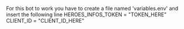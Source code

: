For this bot to work you have to create a file named 'variables.env' and insert the following line
HEROES_INFOS_TOKEN = "TOKEN_HERE"
CLIENT_ID = "CLIENT_ID_HERE"
